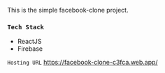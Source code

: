This is the simple facebook-clone project.

### `Tech Stack`
* ReactJS
* Firebase

`Hosting URL`
https://facebook-clone-c3fca.web.app/

